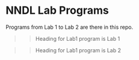 # NNDL Lab Programs

Programs from Lab 1 to Lab 2 are there in this repo.

>> Heading for Lab1 program is Lab 1 

>> Heading for Lab1 program is Lab 2
